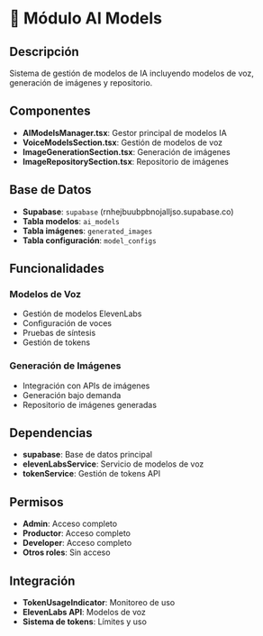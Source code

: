 # 🤖 Módulo AI Models

## Descripción
Sistema de gestión de modelos de IA incluyendo modelos de voz, generación de imágenes y repositorio.

## Componentes
- **AIModelsManager.tsx**: Gestor principal de modelos IA
- **VoiceModelsSection.tsx**: Gestión de modelos de voz
- **ImageGenerationSection.tsx**: Generación de imágenes
- **ImageRepositorySection.tsx**: Repositorio de imágenes

## Base de Datos
- **Supabase**: `supabase` (rnhejbuubpbnojalljso.supabase.co)
- **Tabla modelos**: `ai_models`
- **Tabla imágenes**: `generated_images`
- **Tabla configuración**: `model_configs`

## Funcionalidades

### Modelos de Voz
- Gestión de modelos ElevenLabs
- Configuración de voces
- Pruebas de síntesis
- Gestión de tokens

### Generación de Imágenes
- Integración con APIs de imágenes
- Generación bajo demanda
- Repositorio de imágenes generadas

## Dependencias
- **supabase**: Base de datos principal
- **elevenLabsService**: Servicio de modelos de voz
- **tokenService**: Gestión de tokens API

## Permisos
- **Admin**: Acceso completo
- **Productor**: Acceso completo
- **Developer**: Acceso completo
- **Otros roles**: Sin acceso

## Integración
- **TokenUsageIndicator**: Monitoreo de uso
- **ElevenLabs API**: Modelos de voz
- **Sistema de tokens**: Límites y uso
